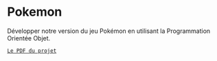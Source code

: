 # Pokemon
Développer notre version du jeu Pokémon en utilisant la Programmation Orientée Objet.

[`Le PDF du projet`](https://drive.google.com/file/d/1TsYoH1Ft9NWnhPgwDgV6kNr-Mrjjricc/view)
